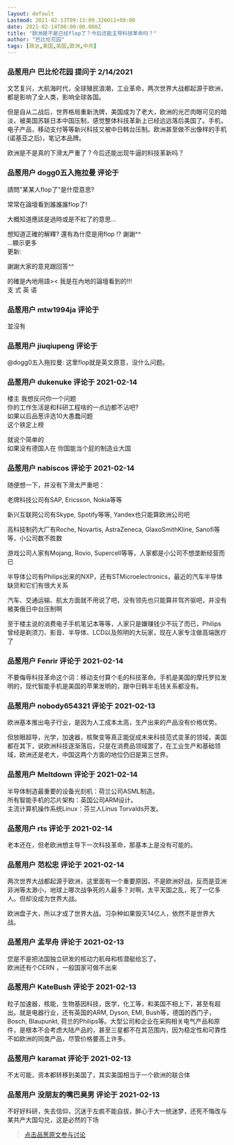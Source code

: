 ```yaml
---
layout: default
Lastmod: 2021-02-13T09:13:09.326011+00:00
date: 2021-02-14T00:00:00.000Z
title: "欧洲是不是已经flop了？今后还能主导科技革命吗？"
author: "巴比伦花园"
tags: [政治,美国,英国,欧洲,中共]
---
```



### 品葱用户 **巴比伦花园** 提问于 2/14/2021
    
文艺复兴，大航海时代，全球殖民浪潮，工业革命，两次世界大战都起源于欧洲，都是影响了全人类，影响全球各国。  
  
但是自从二战后，世界格局重新洗牌，美国成为了老大，欧洲的光芒肉眼可见的暗淡，被美国苏联日本中国压制，感觉整体科技革新上已经远远落后美国了。手机，电子产品，移动支付等等新兴科技又被中日韩台压制。欧洲甚至做不出像样的手机(诺基亚之后)，笔记本品牌。  
  
欧洲是不是真的下滑太严重了？今后还能出现牛逼的科技革新吗？
    
                

### 品葱用户 **dogg0五入拖拉曼** 评论于 
        
請問"某某人flop了"是什麼意思?  
  
常常在論壇看到誰誰誰flop了!  
  
大概知道應該是過時或是不紅了的意思...  
  
想知道正確的解釋? 還有為什麼是用flop !? 謝謝^^  
...顯示更多  
更新:  
  
謝謝大家的意見跟回答^^  
  
的確是內地用語>< 我是在內地的論壇看到的!!!  
支 式 英 语
        
                

### 品葱用户 **mtw1994ja** 评论于 
        
並沒有
        
                

### 品葱用户 **jiuqiupeng** 评论于 
        
@dogg0五入拖拉曼: 这里flop就是英文原意，没什么问题。
        
                

### 品葱用户 **dukenuke** 评论于 2021-02-14
        
楼主 我想反问你一个问题  
你的工作生活是和科研工程啥的一点边都不沾吧?  
如果以后品葱评选10大愚蠢问题  
这个铁定上榜  
  
就说个简单的  
如果没有德国人在 你国能当个屁的制造业大国
        
                

### 品葱用户 **nabiscos** 评论于 2021-02-14
        
随便想一下，并没有下滑太严重吧：  
  
老牌科技公司有SAP, Ericsson, Nokia等等  
  
新兴互联网公司有Skype, Spotify等等, Yandex也只能算欧洲公司吧  
  
高科技制药大厂有Roche, Novartis, AstraZeneca, GlaxoSmithKline, Sanofi等等，小公司数不胜数  
  
游戏公司人家有Mojang, Rovio, Supercell等等，人家都是小公司不想垄断经营而已  
  
半导体公司有Philips出来的NXP，还有STMicroelectronics，最近的汽车半导体缺货和它们有很大关系  
  
汽车、交通运输、航太方面就不用说了吧，没有领先也只能算并驾齐驱吧，并没有被美俄日中台压制啊  
  
至于楼主说的消费电子手机笔记本等等，人家只是嫌赚钱少不玩了而已，Philips曾经是剃须刀、影音、半导体、LCD以及照明的大玩家，现在人家专注做高端医疗了
        
                

### 品葱用户 **Fenrir** 评论于 2021-02-14
        
不要侮辱科技革命这个词：移动支付算个毛的科技革命。手机是美国的摩托罗拉发明的，现代智能手机是美国的苹果发明的，跟中日韩半毛钱关系都没有。
        
                

### 品葱用户 **nobody654321** 评论于 2021-02-13
        
欧洲基本推出电子行业，是因为人工成本太高，生产出来的产品没有价格优势。  
  
但放眼超导，光学，加速器，核聚变等真正能促成未来科技范式变革的领域，美国都在其下，说欧洲科技逐渐落后，只是在消费品领域罢了，在工业生产和基础领域，欧洲还是老大，中国这两个方面的地位仍旧是第三世界。
        
                

### 品葱用户 **Meltdown** 评论于 2021-02-14
        
半导体制造最重要的设备光刻机：荷兰公司ASML制造。  
所有智能手机的芯片架构：英国公司ARM设计。  
主流计算机操作系统Linux：芬兰人Linus Torvalds开发。
        
                

### 品葱用户 **rts** 评论于 2021-02-14
        
老本还在，但老欧洲想主导下一次科技革命，那基本上是没有可能的。
        
                

### 品葱用户 **范松忠** 评论于 2021-02-14
        
两次世界大战都起源于欧洲，这里面有一个重要原因，不是欧洲好战，反而是亚洲非洲等太渺小，地球上哪次战争死的人最多？对啊，太平天国之乱，死了一亿多人。但却没成为世界大战。  
  
欧洲盘子大，所以才成了世界大战。习杂种如果毁灭14亿人，依然不是世界大战。
        
                

### 品葱用户 **孟早舟** 评论于 2021-02-13
        
您是不是把法国独立研发的核动力航母和核潜艇给忘了。  
欧洲还有个CERN ，一般国家可做不出来
        
                

### 品葱用户 **KateBush** 评论于 2021-02-13
        
粒子加速器，核能，生物基因科技，医学，化工等，和美国不相上下，甚至有超出。就是电器行业，还有英国的ARM, Dyson, EMI, Bush等，德国的西门子，Bosch, Blaupunkt, 荷兰的Philips等。大型公司和企业在采购相关电气产品和原件，是根本不会考虑大陆产品的，甚至三星都不在其范围内，因为稳定性和可靠性不如欧洲的同类产品，尽管价格要高上许多。
        
                

### 品葱用户 **karamat** 评论于 2021-02-13
        
不太可能，资本都转移到美国了，其实美国相当于一个欧洲的联合体
        
                

### 品葱用户 **没朋友的嘴巴臭男** 评论于 2021-02-13
        
不好好科研，失去信仰，沉迷于左疯不能自拔，醉心于大一统迷梦，还死不悔改与某共产大国勾兑，这是必然的下场
        
                





> [点击品葱原文参与讨论](https://pincong.rocks/question/36339)

